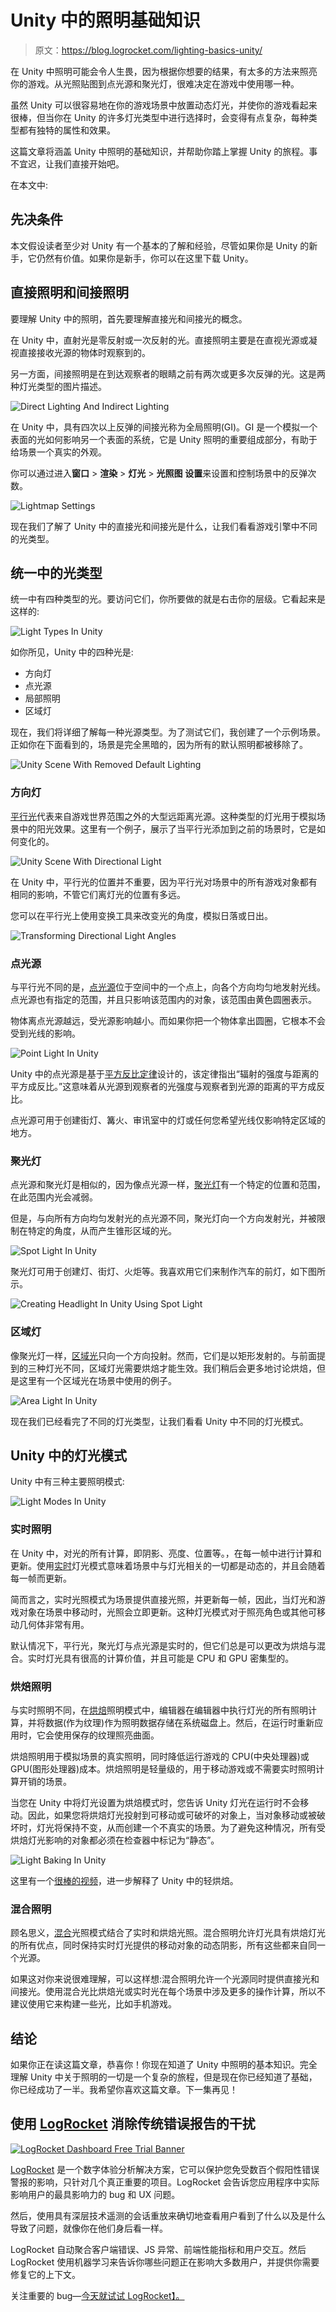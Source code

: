 # Unity 中的照明基础知识

> 原文：<https://blog.logrocket.com/lighting-basics-unity/>

在 Unity 中照明可能会令人生畏，因为根据你想要的结果，有太多的方法来照亮你的游戏。从光照贴图到点光源和聚光灯，很难决定在游戏中使用哪一种。

虽然 Unity 可以很容易地在你的游戏场景中放置动态灯光，并使你的游戏看起来很棒，但当你在 Unity 的许多灯光类型中进行选择时，会变得有点复杂，每种类型都有独特的属性和效果。

这篇文章将涵盖 Unity 中照明的基础知识，并帮助你踏上掌握 Unity 的旅程。事不宜迟，让我们直接开始吧。

在本文中:

## 先决条件

本文假设读者至少对 Unity 有一个基本的了解和经验，尽管如果你是 Unity 的新手，它仍然有价值。如果你是新手，你可以在这里下载 Unity。

## 直接照明和间接照明

要理解 Unity 中的照明，首先要理解直接光和间接光的概念。

在 Unity 中，直射光是零反射或一次反射的光。直接照明主要是在直视光源或凝视直接接收光源的物体时观察到的。

另一方面，间接照明是在到达观察者的眼睛之前有两次或更多次反弹的光。这是两种灯光类型的图片描述。

![Direct Lighting And Indirect Lighting](img/0c4fcdc77b6d8375bceed670e0029557.png)

在 Unity 中，具有四次以上反弹的间接光称为全局照明(GI)。GI 是一个模拟一个表面的光如何影响另一个表面的系统，它是 Unity 照明的重要组成部分，有助于给场景一个真实的外观。

你可以通过进入**窗口** > **渲染** > **灯光** > **光照图** **设置**来设置和控制场景中的反弹次数。

![Lightmap Settings](img/60889b23a630408527f9b6af5099d9f7.png)

现在我们了解了 Unity 中的直接光和间接光是什么，让我们看看游戏引擎中不同的光类型。

## 统一中的光类型

统一中有四种类型的光。要访问它们，你所要做的就是右击你的层级。它看起来是这样的:

![Light Types In Unity](img/d3fdc849c17380a47679666eb80502a3.png)

如你所见，Unity 中的四种光是:

*   方向灯
*   点光源
*   局部照明
*   区域灯

现在，我们将详细了解每一种光源类型。为了测试它们，我创建了一个示例场景。正如你在下面看到的，场景是完全黑暗的，因为所有的默认照明都被移除了。

![Unity Scene With Removed Default Lighting](img/7ade2fa473044e7b994699737435d377.png)

### 方向灯

[平行光](https://docs.unity3d.com/Manual/Lighting.html#:~:text=in%20the%20scene-,Directional%20Lights,-Directional%20Lights%20are)代表来自游戏世界范围之外的大型远距离光源。这种类型的灯光用于模拟场景中的阳光效果。这里有一个例子，展示了当平行光添加到之前的场景时，它是如何变化的。

![Unity Scene With Directional Light](img/a2a1684e543a74bebcd2960a6e862605.png)

在 Unity 中，平行光的位置并不重要，因为平行光对场景中的所有游戏对象都有相同的影响，不管它们离灯光的位置有多远。

您可以在平行光上使用变换工具来改变光的角度，模拟日落或日出。

![Transforming Directional Light Angles](img/69f2cc623eccc9fa96a03c065a713e45.png)

### 点光源

与平行光不同的是，[点光源](https://docs.unity3d.com/Manual/Lighting.html#:~:text=rectangle%20or%20disc-,Point%20Lights,-A%20Point%20Light)位于空间中的一个点上，向各个方向均匀地发射光线。点光源也有指定的范围，并且只影响该范围内的对象，该范围由黄色圆圈表示。

物体离点光源越远，受光源影响越小。而如果你把一个物体拿出圆圈，它根本不会受到光线的影响。

![Point Light In Unity](img/20a7210781f009b288e685ff0632e4d8.png)

Unity 中的点光源是基于[平方反比定律](https://en.wikipedia.org/wiki/Inverse-square_law)设计的，该定律指出“辐射的强度与距离的平方成反比。”这意味着从光源到观察者的光强度与观察者到光源的距离的平方成反比。

点光源可用于创建街灯、篝火、审讯室中的灯或任何您希望光线仅影响特定区域的地方。

### 聚光灯

点光源和聚光灯是相似的，因为像点光源一样，[聚光灯](https://docs.unity3d.com/Manual/Lighting.html#:~:text=in%20the%20scene-,Spot%20Lights,-Like%20a%20Point)有一个特定的位置和范围，在此范围内光会减弱。

但是，与向所有方向均匀发射光的点光源不同，聚光灯向一个方向发射光，并被限制在特定的角度，从而产生锥形区域的光。

![Spot Light In Unity](img/432e2208620ffabea3499c60723fb9cd.png)

聚光灯可用于创建灯、街灯、火炬等。我喜欢用它们来制作汽车的前灯，如下图所示。

![Creating Headlight In Unity Using Spot Light](img/c70cea9c4793ecbe0014174fd34f0874.png)

### 区域灯

像聚光灯一样，[区域光](https://docs.unity3d.com/Manual/Lighting.html#:~:text=to%20these%20colors.-,Area%20Lights,-You%20can%20define)只向一个方向投射。然而，它们是以矩形发射的。与前面提到的三种灯光不同，区域灯光需要烘焙才能生效。我们稍后会更多地讨论烘焙，但是这里有一个区域光在场景中使用的例子。

![Area Light In Unity](img/5153bffdd257743d7194d3a727eca946.png)

现在我们已经看完了不同的灯光类型，让我们看看 Unity 中不同的灯光模式。

## Unity 中的灯光模式

Unity 中有三种主要照明模式:

![Light Modes In Unity](img/5befffd7fc19bc3d81b78c9c19902f7f.png)

### 实时照明

在 Unity 中，对光的所有计算，即阴影、亮度、位置等。，在每一帧中进行计算和更新。使用[实时](https://docs.unity3d.com/2019.1/Documentation/Manual/LightMode-Realtime.html)灯光模式意味着场景中与灯光相关的一切都是动态的，并且会随着每一帧而更新。

简而言之，实时光照模式为场景提供直接光照，并更新每一帧，因此，当灯光和游戏对象在场景中移动时，光照会立即更新。这种灯光模式对于照亮角色或其他可移动几何体非常有用。

默认情况下，平行光，聚光灯与点光源是实时的，但它们总是可以更改为烘焙与混合。实时灯光具有很高的计算价值，并且可能是 CPU 和 GPU 密集型的。

### 烘焙照明

与实时照明不同，在[烘焙](https://docs.unity3d.com/2019.1/Documentation/Manual/LightMode-Baked.html)照明模式中，编辑器在编辑器中执行灯光的所有照明计算，并将数据(作为纹理)作为照明数据存储在系统磁盘上。然后，在运行时重新应用时，它会使用保存的纹理照亮曲面。

烘焙照明用于模拟场景的真实照明，同时降低运行游戏的 CPU(中央处理器)或 GPU(图形处理器)成本。烘焙照明是轻量级的，用于移动游戏或不需要实时照明计算开销的场景。

当您在 Unity 中将灯光设置为烘焙模式时，您告诉 Unity 灯光在运行时不会移动。因此，如果您将烘焙灯光投射到可移动或可破坏的对象上，当对象移动或被破坏时，灯光将保持不变，从而创建一个不真实的场景。为了避免这种情况，所有受烘焙灯光影响的对象都必须在检查器中标记为“静态”。

![Light Baking In Unity](img/e737cb1a206b61e33695c11e6e4df908.png)

这里有一个[很棒的视频](https://www.youtube.com/watch?v=Dv2CtcvkA4Q)，进一步解释了 Unity 中的轻烘焙。

### 混合照明

顾名思义，[混合](https://docs.unity3d.com/2018.2/Documentation/Manual/LightMode-Mixed.html)光照模式结合了实时和烘焙光照。混合照明允许灯光具有烘焙灯光的所有优点，同时保持实时灯光提供的移动对象的动态阴影，所有这些都来自同一个光源。

如果这对你来说很难理解，可以这样想:混合照明允许一个光源同时提供直接光和间接光。使用混合光比烘焙光或实时光在每个场景中涉及更多的操作计算，所以不建议使用它来构建一些光，比如手机游戏。

## 结论

如果你正在读这篇文章，恭喜你！你现在知道了 Unity 中照明的基本知识。完全理解 Unity 中关于照明的一切是一个复杂的旅程，但是现在你已经知道了基础，你已经成功了一半。我希望你喜欢这篇文章。下一集再见！

## 使用 [LogRocket](https://lp.logrocket.com/blg/signup) 消除传统错误报告的干扰

[![LogRocket Dashboard Free Trial Banner](img/d6f5a5dd739296c1dd7aab3d5e77eeb9.png)](https://lp.logrocket.com/blg/signup)

[LogRocket](https://lp.logrocket.com/blg/signup) 是一个数字体验分析解决方案，它可以保护您免受数百个假阳性错误警报的影响，只针对几个真正重要的项目。LogRocket 会告诉您应用程序中实际影响用户的最具影响力的 bug 和 UX 问题。

然后，使用具有深层技术遥测的会话重放来确切地查看用户看到了什么以及是什么导致了问题，就像你在他们身后看一样。

LogRocket 自动聚合客户端错误、JS 异常、前端性能指标和用户交互。然后 LogRocket 使用机器学习来告诉你哪些问题正在影响大多数用户，并提供你需要修复它的上下文。

关注重要的 bug—[今天就试试 LogRocket】。](https://lp.logrocket.com/blg/signup-issue-free)